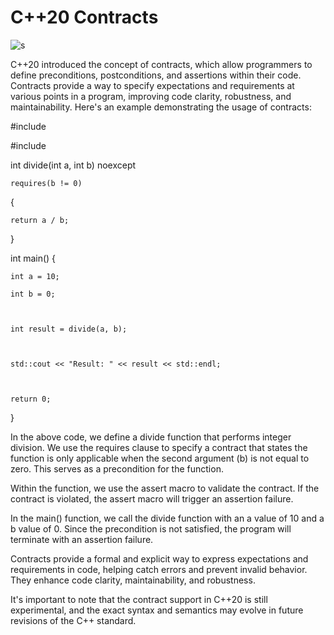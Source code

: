 # C++20 Contracts

![s](https://github.com/PraveenNanda124/Technical-blogs/assets/116082827/bda3cf04-a92a-44d6-b3b6-8504da10ae96)


C++20 introduced the concept of contracts, which allow programmers to define preconditions, postconditions, and assertions within their code. Contracts provide a way to specify expectations and requirements at various points in a program, improving code clarity, robustness, and maintainability. Here's an example demonstrating the usage of contracts:



#include <iostream>

#include <cassert>



int divide(int a, int b) noexcept

    requires(b != 0)

{

    return a / b;

}



int main() {

    int a = 10;

    int b = 0;



    int result = divide(a, b);



    std::cout << "Result: " << result << std::endl;



    return 0;

}

In the above code, we define a divide function that performs integer division. We use the requires clause to specify a contract that states the function is only applicable when the second argument (b) is not equal to zero. This serves as a precondition for the function.



Within the function, we use the assert macro to validate the contract. If the contract is violated, the assert macro will trigger an assertion failure.



In the main() function, we call the divide function with an a value of 10 and a b value of 0. Since the precondition is not satisfied, the program will terminate with an assertion failure.



Contracts provide a formal and explicit way to express expectations and requirements in code, helping catch errors and prevent invalid behavior. They enhance code clarity, maintainability, and robustness.



It's important to note that the contract support in C++20 is still experimental, and the exact syntax and semantics may evolve in future revisions of the C++ standard.
